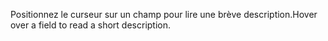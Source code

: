 <span data-ttu-id="fa5e2-101">Positionnez le curseur sur un champ pour lire une brève description.</span><span class="sxs-lookup"><span data-stu-id="fa5e2-101">Hover over a field to read a short description.</span></span>
